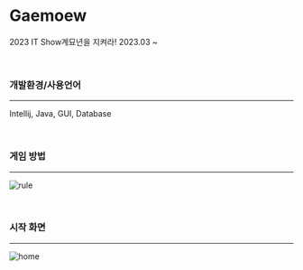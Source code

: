 # Gaemoew
2023 IT Show계묘년을 지켜라!
2023.03 ~ 

<br>

### 개발환경/사용언어

--------------------
Intellij, Java, GUI, Database


<br>

### 게임 방법

--------------------
![rule](https://user-images.githubusercontent.com/83991079/231720396-0fde3dd4-0d64-47f2-aaef-6235a37fe80b.png)

<br>

### 시작 화면
--------------------
![home](https://user-images.githubusercontent.com/83991079/231720294-37ad5b40-1507-43aa-aee8-e5274a3df323.png)

